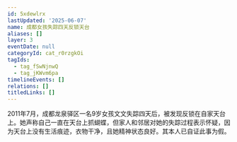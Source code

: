```yaml
---
id: 5xdewlrx
lastUpdated: '2025-06-07'
name: 成都女孩失踪四天反锁天台
aliases: []
layer: 3
eventDate: null
categoryId: cat_r0rzgkOi
tagIds:
  - tag_fSwNjnwQ
  - tag_jKWvm6pa
timelineEvents: []
relations: []
titledLinks: []
---
```

2011年7月，成都龙泉驿区一名9岁女孩文文失踪四天后，被发现反锁在自家天台上。她声称自己一直在天台上抓蝴蝶，但家人和邻居对她的失踪过程表示怀疑，因为天台上没有生活痕迹，衣物干净，且她精神状态良好。其本人已自证此事为假。

